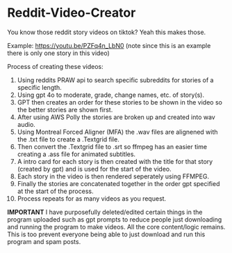 # Reddit-Video-Creator
You know those reddit story videos on tiktok? Yeah this makes those.


Example:
https://youtu.be/PZFq4n_LbN0
(note since this is an example there is only one story in this video)




Process of creating these videos:
1. Using reddits PRAW api to search specific subreddits for stories of a specific length.
2. Using gpt 4o to moderate, grade, change names, etc. of story(s).
3. GPT then creates an order for these stories to be shown in the video so the better stories are shown first.
4. After using AWS Polly the stories are broken up and created into wav audio.
5. Using Montreal Forced Aligner (MFA) the .wav files are alignened with the .txt file to create a .Textgrid file.
6. Then convert the .Textgrid file to .srt so ffmpeg has an easier time creating a .ass file for animated subtitles.
7. A intro card for each story is then created with the title for that story (created by gpt) and is used for the start of the video.
8. Each story in the video is then rendered seperately using FFMPEG.
9. Finally the stories are concatenated together in the order gpt specified at the start of the process.
10. Process repeats for as many videos as you request.


**IMPORTANT**
I have purposefully deleted/edited certain things in the program uploaded such as gpt prompts to reduce people just downloading and running the program to make videos. All the core content/logic remains. This is too prevent everyone being able to just download and run this program and spam posts.
